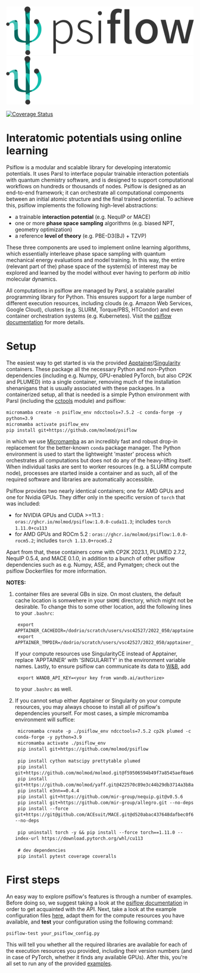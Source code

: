 ![psiflow](./docs/logo_light.png#gh-light-mode-only)
![psiflow](./docs/logo_dark.png#gh-dark-mode-only)

[![Coverage Status](https://coveralls.io/repos/github/svandenhaute/psiflow/badge.svg?branch=main&service=github)](https://coveralls.io/github/svandenhaute/psiflow?branch=main)

# Interatomic potentials using online learning

Psiflow is a modular and scalable library for developing interatomic potentials.
It uses Parsl to interface popular trainable interaction potentials with
quantum chemistry software, and is designed to support computational workflows
on hundreds or thousands of nodes.
Psiflow is designed as an end-to-end framework; it can orchestrate all
computational components between an initial atomic structure and the final
trained potential.
To achieve this, psiflow implements the following high-level abstractions:

- a trainable **interaction potential** (e.g. NequIP or MACE)
- one or more **phase space sampling** algorithms (e.g. biased NPT, geometry optimization)
- a reference **level of theory** (e.g. PBE-D3(BJ) + TZVP)

These three components are used to implement online learning algorithms,
which essentially interleave phase space sampling with
quantum mechanical energy evaluations and model training.
In this way, the entire (relevant part of the) phase space of the system(s)
of interest may be explored and learned by the model without ever having to
perform *ab initio* molecular dynamics.

All computations in psiflow are managed by Parsl, a scalable parallel programming
library for Python.
This ensures support for a large number of different execution resources,
including clouds (e.g. Amazon Web Services, Google Cloud),
clusters (e.g. SLURM, Torque/PBS, HTCondor)
and even container orchestration systems (e.g. Kubernetes). Visit the [psiflow documentation](https://molmod.github.io/psiflow) for more details.


# Setup

The easiest way to get started is via the provided
[Apptainer](https://apptainer.org/)/[Singularity](https://sylabs.io/singularity/) containers.
These package all the necessary Python and non-Python dependencies (including e.g. Numpy,
GPU-enabled PyTorch, but also CP2K and PLUMED) into a single container, removing much of the
installation shenanigans that is usually associated with these packages.
In a containerized setup, all that is needed is a simple Python environment with
Parsl (including the [cctools](https://github.com/cooperative-computing-lab/cctools) module) and psiflow:

```
micromamba create -n psiflow_env ndcctools=7.5.2 -c conda-forge -y python=3.9
micromamba activate psiflow_env
pip install git+https://github.com/molmod/psiflow
```
in which we use [Micromamba](https://mamba.readthedocs.io/en/latest/user_guide/micromamba.html) as an incredibly fast
and robust drop-in replacement for the better-known `conda` package manager.
The Python environment is used to start the lightweight 'master' process which orchestrates all computations but does not do any of the heavy-lifting itself.
When individual tasks are sent to worker resources (e.g. a SLURM compute node), processes are started inside a container
and as such, all of the required software and libraries are automatically accessible.

Psiflow provides two nearly identical containers; one for AMD GPUs and one for Nvidia GPUs. They differ only in the specific version of `torch`
that was included:

- for NVIDIA GPUs and CUDA >=11.3 : `oras://ghcr.io/molmod/psiflow:1.0.0-cuda11.3`; includes `torch 1.11.0+cu113`
- for AMD GPUs and ROCm 5.2       : `oras://ghcr.io/molmod/psiflow:1.0.0-rocm5.2`; includes `torch 1.13.0+rocm5.2`

Apart from that, these containers come with CP2K 2023.1, PLUMED 2.7.2, NequIP 0.5.4, and MACE 0.1.0, in addition to a bunch
of other psiflow dependencies such as e.g. Numpy, ASE, and Pymatgen; check out the psiflow Dockerfiles for more information.


__NOTES:__
1. container files are several GBs in size. On most clusters, the default cache location is somwehere in your `$HOME` directory, which might not be desirable. To change this
to some other location, add the following lines to your `.bashrc`:

        export APPTAINER_CACHEDIR=/dodrio/scratch/users/vsc42527/2022_050/apptainer_cache
        export APPTAINER_TMPDIR=/dodrio/scratch/users/vsc42527/2022_050/apptainer_cache

    If your compute resources use SingularityCE instead of Apptainer, replace 'APPTAINER' with 'SINGULARITY' in the environment variable names. Lastly, to ensure psiflow can communicate its data to         [W&B](https://wandb.ai), add 
    
        export WANDB_API_KEY=<your key from wandb.ai/authorize>

    to your `.bashrc` as well.

2. If you cannot setup either Apptainer or Singularity on your compute resources, you may always choose to install all of psiflow's dependencies yourself. For most cases, a simple micromamba environment will suffice:
        
        micromamba create -p ./psiflow_env ndcctools=7.5.2 cp2k plumed -c conda-forge -y python=3.9
        micromamba activate ./psiflow_env
        pip install git+https://github.com/molmod/psiflow

        pip install cython matscipy prettytable plumed
        pip install git+https://github.com/molmod/molmod.git@f59506594b49f7a8545aef0ae6fb378e361eda80
        pip install git+https://github.com/molmod/yaff.git@422570c89e3c44b29db3714a3b8a205279f7b713
        pip install e3nn==0.4.4
        pip install git+https://github.com/mir-group/nequip.git@v0.5.6
        pip install git+https://github.com/mir-group/allegro.git --no-deps
        pip install --force git+https://git@github.com/ACEsuit/MACE.git@d520abac437648dafbec0f6e203ec720afa16cf7 --no-deps

        pip uninstall torch -y && pip install --force torch==1.11.0 --index-url https://download.pytorch.org/whl/cu113

        # dev dependencies
        pip install pytest coverage coveralls
        

# First steps
An easy way to explore psiflow's features is through a number of examples.
Before doing so, we suggest taking a look at the [psiflow documentation](https://molmod.github.io/psiflow) in order to get acquainted with the API.
Next, take a look at the example configuration files [here](https://github.com/molmod/psiflow/tree/main/configs), adapt them for the compute resources you have available,
and __test__ your configuration using the following command:
```
psiflow-test your_psiflow_config.py
```
This will tell you whether all the required libraries are available for each of the execution resources you provided, including their version numbers (and in case of PyTorch, whether it finds any available GPUs).
After this, you're all set to run any of the provided [examples](https://github.com/molmod/psiflow/tree/main/configs).
